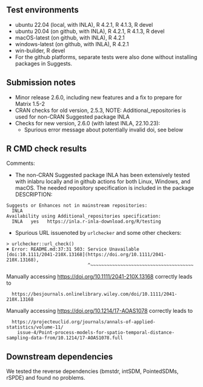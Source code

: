 ## Test environments

* ubuntu 22.04 (local, with INLA), R 4.2.1, R 4.1.3, R devel
* ubuntu 20.04 (on github, with INLA), R 4.2.1, R 4.1.3, R devel
* macOS-latest (on github, with INLA), R 4.2.1
* windows-latest (on github, with INLA), R 4.2.1
* win-builder, R devel
* For the github platforms, separate tests were also
  done without installing packages in Suggests.

## Submission notes

* Minor release 2.6.0, including new features and
  a fix to prepare for Matrix 1.5-2
* CRAN checks for old version, 2.5.3,
  NOTE: Additional_repositories is used for non-CRAN Suggested package INLA
* Checks for new version, 2.6.0 (with latest INLA, 22.10.23):
  - Spurious error message about potentially invalid doi, see below

## R CMD check results

Comments:

* The non-CRAN Suggested package INLA has been extensively tested with inlabru
  locally and in github actions for both Linux, Windows, and macOS.
  The needed repository specification is included in the package DESCRIPTION:
```
Suggests or Enhances not in mainstream repositories:
  INLA
Availability using Additional_repositories specification:
  INLA   yes   https://inla.r-inla-download.org/R/testing
``` 
* Spurious URL issuenoted by `urlchecker` and some other checkers:
```
> urlchecker::url_check()
✖ Error: README.md:37:31 503: Service Unavailable
[doi:10.1111/2041-210X.13168](https://doi.org/10.1111/2041-210X.13168),
                              ^~~~~~~~~~~~~~~~~~~~~~~~~~~~~~~~~~~~~~~
```                              
  Manually accessing https://doi.org/10.1111/2041-210X.13168 correctly leads to
```
  https://besjournals.onlinelibrary.wiley.com/doi/10.1111/2041-210X.13168
```
  Manually accessing https://doi.org/10.1214/17-AOAS1078 correctly leads to
```
  https://projecteuclid.org/journals/annals-of-applied-statistics/volume-11/
    issue-4/Point-process-models-for-spatio-temporal-distance-sampling-data-from/10.1214/17-AOAS1078.full
```

## Downstream dependencies

We tested the reverse dependencies (bmstdr, intSDM, PointedSDMs, rSPDE) and
found no problems.
